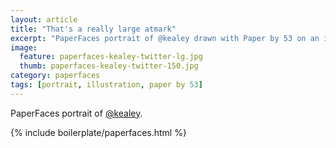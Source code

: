 ```yaml
---
layout: article
title: "That's a really large atmark"
excerpt: "PaperFaces portrait of @kealey drawn with Paper by 53 on an iPad."
image: 
  feature: paperfaces-kealey-twitter-lg.jpg
  thumb: paperfaces-kealey-twitter-150.jpg
category: paperfaces
tags: [portrait, illustration, paper by 53]
---
```


PaperFaces portrait of [@kealey](http://twitter.com/kealey).

{% include boilerplate/paperfaces.html %}